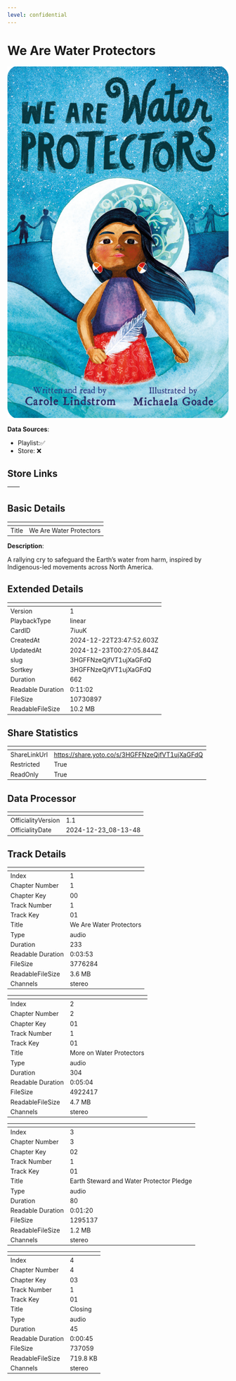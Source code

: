 ```yaml
---
level: confidential
---
```

# We Are Water Protectors

![card_[7iuuK].png](../../img/cards/card_[7iuuK].png)

**Data Sources**: 

- Playlist:✅
- Store: ❌


## Store Links

| <!-- --> | <!-- --> |
| - | - |


## Basic Details

| <!-- --> | <!-- --> |
| - | - |
| Title | We Are Water Protectors |

**Description**:

A rallying cry to safeguard the Earth’s water from harm, inspired by Indigenous-led movements across North America.


## Extended Details

| <!-- --> | <!-- --> |
| - | - |
| Version | 1 |
| PlaybackType | linear |
| CardID | 7iuuK |
| CreatedAt | 2024-12-22T23:47:52.603Z |
| UpdatedAt | 2024-12-23T00:27:05.844Z |
| slug | 3HGFFNzeQjfVT1ujXaGFdQ |
| Sortkey | 3HGFFNzeQjfVT1ujXaGFdQ |
| Duration | 662 |
| Readable Duration | 0:11:02 |
| FileSize | 10730897 |
| ReadableFileSize | 10.2 MB |


## Share Statistics

| <!-- --> | <!-- --> |
| - | - |
| ShareLinkUrl | https://share.yoto.co/s/3HGFFNzeQjfVT1ujXaGFdQ |
| Restricted | True |
| ReadOnly | True |


## Data Processor

| <!-- --> | <!-- --> |
| - | - |
| OfficialityVersion | 1.1
| OfficialityDate | 2024-12-23_08-13-48


## Track Details

| <!-- --> | <!-- --> |
| - | - |
| Index | 1 |
| Chapter Number | 1 |
| Chapter Key | 00 |
| Track Number | 1 |
| Track Key | 01 |
| Title | We Are Water Protectors |
| Type | audio |
| Duration | 233 |
| Readable Duration | 0:03:53 |
| FileSize | 3776284 |
| ReadableFileSize | 3.6 MB |
| Channels | stereo |

| <!-- --> | <!-- --> |
| - | - |
| Index | 2 |
| Chapter Number | 2 |
| Chapter Key | 01 |
| Track Number | 1 |
| Track Key | 01 |
| Title | More on Water Protectors |
| Type | audio |
| Duration | 304 |
| Readable Duration | 0:05:04 |
| FileSize | 4922417 |
| ReadableFileSize | 4.7 MB |
| Channels | stereo |

| <!-- --> | <!-- --> |
| - | - |
| Index | 3 |
| Chapter Number | 3 |
| Chapter Key | 02 |
| Track Number | 1 |
| Track Key | 01 |
| Title | Earth Steward and Water Protector Pledge |
| Type | audio |
| Duration | 80 |
| Readable Duration | 0:01:20 |
| FileSize | 1295137 |
| ReadableFileSize | 1.2 MB |
| Channels | stereo |

| <!-- --> | <!-- --> |
| - | - |
| Index | 4 |
| Chapter Number | 4 |
| Chapter Key | 03 |
| Track Number | 1 |
| Track Key | 01 |
| Title | Closing |
| Type | audio |
| Duration | 45 |
| Readable Duration | 0:00:45 |
| FileSize | 737059 |
| ReadableFileSize | 719.8 KB |
| Channels | stereo |

